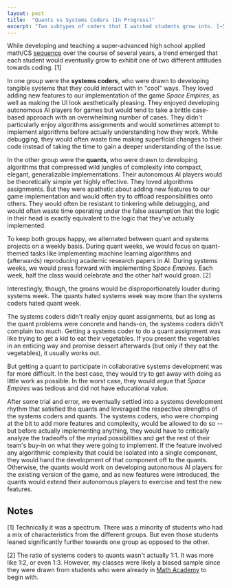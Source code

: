 ```yaml
---
layout: post
title:  "Quants vs Systems Coders (In Progress)"
excerpt: "Two subtypes of coders that I watched students grow into. [~500 words]"
---
```


While developing and teaching a super-advanced high school applied math/CS <a href="https://www.eurisko.us/" target="_blank">sequence</a> over the course of several years, a trend emerged that each student would eventually grow to exhibit one of two different attitudes towards coding. [1]

In one group were the <b>systems coders</b>, who were drawn to developing tangible systems that they could interact with in "cool" ways. They loved adding new features to our implementation of the game <i>Space Empires</i>, as well as making the UI look aesthetically pleasing. They enjoyed developing autonomous AI players for games but would tend to take a brittle case-based approach with an overwhelming number of cases. They didn't particularly enjoy algorithms assignments and would sometimes attempt to implement algorithms before actually understanding how they work. While debugging, they would often waste time making superficial changes to their code instead of taking the time to gain a deeper understanding of the issue.

In the other group were the <b>quants</b>, who were drawn to developing algorithms that compressed wild jungles of complexity into compact, elegant, generalizable implementations. Their autonomous AI players would be theoretically simple yet highly effective. They loved algorithms assignments. But they were apathetic about adding new features to our game implementation and would often try to offload responsibilities onto others. They would often be resistant to tinkering while debugging, and would often waste time operating under the false assumption that the logic in their head is exactly equivalent to the logic that they've actually implemented.

To keep both groups happy, we alternated between quant and systems projects on a weekly basis. During quant weeks, we would focus on quant-themed tasks like implementing machine learning algorithms and (afterwards) reproducing academic research papers in AI. During systems weeks, we would press forward with implementing <i>Space Empires</i>. Each week, half the class would celebrate and the other half would groan. [2]

Interestingly, though, the groans would be disproportionately louder during systems week. The quants hated systems week way more than the systems coders hated quant week.

The systems coders didn't really enjoy quant assignments, but as long as the quant problems were concrete and hands-on, the systems coders didn't complain too much. Getting a systems coder to do a quant assignment was like trying to get a kid to eat their vegetables. If you present the vegetables in an enticing way and promise dessert afterwards (but only if they eat the vegetables), it usually works out.

But getting a quant to participate in collaborative systems development was far more difficult. In the best case, they would try to get away with doing as little work as possible. In the worst case, they would argue that <i>Space Empires</i> was tedious and did not have educational value. 

After some trial and error, we eventually settled into a systems development rhythm that satisfied the quants and leveraged the respective strengths of the systems coders and quants. The systems coders, who were chomping at the bit to add more features and complexity, would be allowed to do so -- but before actually implementing anything, they would have to critically analyze the tradeoffs of the myriad possibilities and get the rest of their team's buy-in on what they were going to implement. If the feature involved any algorithmic complexity that could be isolated into a single component, they would hand the development of that component off to the quants. Otherwise, the quants would work on developing autonomous AI players for the existing version of the game, and as new features were introduced, the quants would extend their autonomous players to exercise and test the new features.

<h2>Notes</h2>

[1] Technically it was a spectrum. There was a minority of students who had a mix of characteristics from the different groups. But even those students leaned significantly further towards one group as opposed to the other.

[2] The ratio of systems coders to quants wasn't actually 1:1. It was more like 1:2, or even 1:3. However, my classes were likely a biased sample since they were drawn from students who were already in <a href="https://www.mathacademy.us/" target="_blank">Math Academy</a> to begin with.
